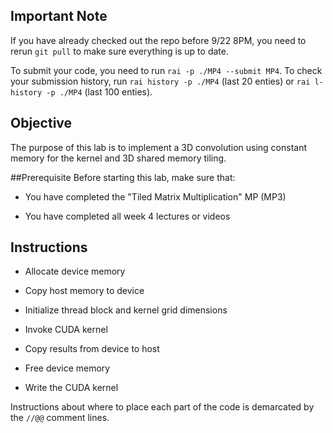 
## Important Note

If you have already checked out the repo before 9/22 8PM, you need to rerun `git pull` to make sure everything is up to date.

To submit your code, you need to run `rai -p ./MP4 --submit MP4`. To check your submission history, run `rai history -p ./MP4` (last 20 enties) or `rai l-history -p ./MP4` (last 100 enties). 

## Objective
The purpose of this lab is to implement a 3D convolution using constant memory for the kernel and 3D shared memory tiling. 

##Prerequisite
Before starting this lab, make sure that:

* You have completed the "Tiled Matrix Multiplication" MP (MP3)

* You have completed all week 4 lectures or videos

## Instructions
* Allocate device memory

* Copy host memory to device

* Initialize thread block and kernel grid dimensions

* Invoke CUDA kernel

* Copy results from device to host

* Free device memory

* Write the CUDA kernel

Instructions about where to place each part of the code is
demarcated by the `//@@` comment lines.



